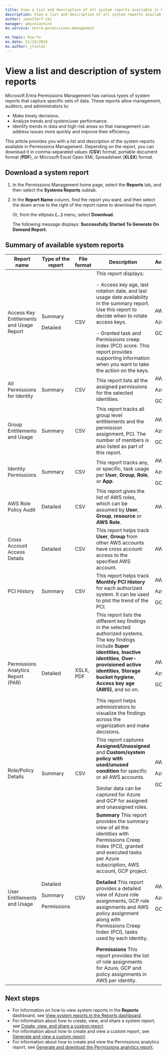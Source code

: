 ```yaml
---
title: View a list and description of all system reports available in Permissions Management reports
description: View a list and description of all system reports available in Permissions Management.
author: jenniferf-skc
manager: amycolannino
ms.service: entra-permissions-management

ms.topic: how-to
ms.date: 12/10/2024
ms.author: jfields
---
```


# View a list and description of system reports

Microsoft Entra Permissions Management has various types of system reports that capture specific sets of data. These reports allow management, auditors, and administrators to:

- Make timely decisions.
- Analyze trends and system/user performance.
- Identify trends in data and high risk areas so that management can address issues more quickly and improve their efficiency.

This article provides you with a list and description of the system reports available in Permissions Management. Depending on the report, you can download it in comma-separated values (**CSV**) format, portable document format (**PDF**), or Microsoft Excel Open XML Spreadsheet (**XLSX**) format.

## Download a system report

1. In the Permissions Management home page, select the **Reports** tab, and then select the **Systems Reports** subtab.
1. In the **Report Name** column, find the report you want, and then select the down arrow to the right of the report name to download the report.

    Or, from the ellipses **(...)** menu, select **Download**.

    The following message displays: **Successfully Started To Generate On Demand Report.**


## Summary of available system reports

| Report name                | Type of the report                | File format              | Description               | Availability                | Collated report?                 |
|----------------------------|-----------------------------------|--------------------------|---------------------------| ----------------------------|----------------------------------|
| Access Key Entitlements and Usage Report                | Summary </p>Detailed                | CSV                 | This report displays: </p> - Access key age, last rotation date, and last usage date availability in the summary report. Use this report to decide when to rotate access keys. </p> - Granted task and Permissions creep index (PCI) score. This report provides supporting information when you want to take the action on the keys.                | AWS</p>Azure</p>GCP                 | Yes      |
| All Permissions for Identity                 | Summary                 | CSV                | This report lists all the assigned permissions for the selected identities.                | AWS</p>Azure</p>GCP            | N/A      |
| Group Entitlements and Usage       | Summary                | CSV                | This report tracks all group level entitlements and the permission assignment, PCI. The number of members is also listed as part of this report.                 | AWS</p>Azure</p>GCP                 | Yes      |
| Identity Permissions                 | Summary                | CSV                 | This report tracks any, or specific, task usage per **User**, **Group**, **Role**, or **App**.                 | AWS</p>Azure</p>GCP                 | N/A      |
| AWS Role Policy Audit       | Detailed | CSV | This report gives the list of AWS roles, which can be assumed by **User**, **Group**, **resource** or **AWS Role**.                | AWS | N/A      |
| Cross Account Access Details| Detailed                 | CSV                 | This report helps track **User**, **Group** from other AWS accounts have cross account access to the specified AWS account.                | AWS                | N/A      |
| PCI History                 | Summary                 | CSV                 | This report helps track **Monthly PCI History** for each authorized system. It can be used to plot the trend of the PCI.                 | AWS</p>Azure</p>GCP                 | Yes      |
| Permissions Analytics Report (PAR)  |     Detailed                 | XSLX, PDF                 | This report lists the different key findings in the selected authorized systems. The key findings include **Super identities**, **Inactive identities**, **Over-provisioned active identities**, **Storage bucket hygiene**, **Access key age (AWS)**, and so on. </p>This report helps administrators to visualize the findings across the organization and make decisions.                    | AWS</p>Azure</p>GCP                | Yes for XSLX     |
| Role/Policy Details                 | Summary                 | CSV                | This report captures **Assigned/Unassigned** and **Custom/system policy with used/unused condition** for specific or all AWS accounts. </p>Similar data can be captured for Azure and GCP for assigned and unassigned roles.                | AWS</p>Azure</p>GCP                 | No      |
| User Entitlements and Usage     | Detailed <p>Summary <p> Permissions                | CSV                 | **Summary** This report provides the summary view of all the identities with Permissions Creep Index (PCI), granted and executed tasks per Azure subscription, AWS account, GCP project.     </p>**Detailed** This report provides a detailed view of Azure role assignments, GCP role assignments and AWS policy assignment along with Permissions Creep Index (PCI), tasks used by each identity. </p>**Permissions** This report provides the list of role assignments for Azure, GCP and policy assignments in AWS per identity.                 | AWS</p>Azure</p>GCP                | Yes      |


## Next steps

- For information on how to view system reports in the **Reports** dashboard, see [View system reports in the Reports dashboard](product-reports.md).
- For information about how to create, view, and share a system report, see [Create, view, and share a custom report](report-view-system-report.md).
- For information about how to create and view a custom report, see [Generate and view a custom report](report-create-custom-report.md).
- For information about how to create and view the Permissions analytics report, see [Generate and download the Permissions analytics report](product-permissions-analytics-reports.md).
